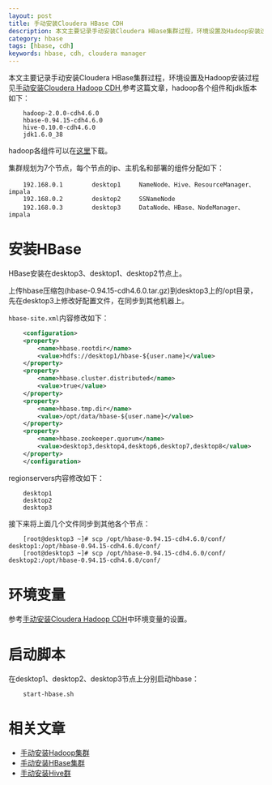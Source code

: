 ```yaml
---
layout: post
title: 手动安装Cloudera HBase CDH
description: 本文主要记录手动安装Cloudera HBase集群过程，环境设置及Hadoop安装过程见上篇文章。
category: hbase
tags: [hbase, cdh]
keywords: hbase, cdh, cloudera manager
---
```


本文主要记录手动安装Cloudera HBase集群过程，环境设置及Hadoop安装过程见[手动安装Cloudera Hadoop CDH](/images/03/24/manual-install-Cloudera-Hadoop-CDH.html),参考这篇文章，hadoop各个组件和jdk版本如下：

~~~
	hadoop-2.0.0-cdh4.6.0
	hbase-0.94.15-cdh4.6.0
	hive-0.10.0-cdh4.6.0
	jdk1.6.0_38
~~~

hadoop各组件可以在[这里](http://archive.cloudera.com/cdh4/cdh/4/)下载。

集群规划为7个节点，每个节点的ip、主机名和部署的组件分配如下：

~~~
	192.168.0.1        desktop1     NameNode、Hive、ResourceManager、impala
	192.168.0.2        desktop2     SSNameNode
	192.168.0.3        desktop3     DataNode、HBase、NodeManager、impala
~~~

# 安装HBase

HBase安装在desktop3、desktop1、desktop2节点上。

上传hbase压缩包(hbase-0.94.15-cdh4.6.0.tar.gz)到desktop3上的/opt目录，先在desktop3上修改好配置文件，在同步到其他机器上。

`hbase-site.xml`内容修改如下：

~~~xml
	<configuration>
	<property>
		<name>hbase.rootdir</name>
		<value>hdfs://desktop1/hbase-${user.name}</value>
	</property>
	<property>
		<name>hbase.cluster.distributed</name>
		<value>true</value>
	</property>
	<property>
		<name>hbase.tmp.dir</name>
		<value>/opt/data/hbase-${user.name}</value>
	</property>
	<property>
		<name>hbase.zookeeper.quorum</name>
		<value>desktop3,desktop4,desktop6,desktop7,desktop8</value>
	</property>
	</configuration>
~~~

regionservers内容修改如下：

~~~
	desktop1
	desktop2
	desktop3
~~~

接下来将上面几个文件同步到其他各个节点：

~~~
	[root@desktop3 ~]# scp /opt/hbase-0.94.15-cdh4.6.0/conf/ desktop1:/opt/hbase-0.94.15-cdh4.6.0/conf/
	[root@desktop3 ~]# scp /opt/hbase-0.94.15-cdh4.6.0/conf/ desktop2:/opt/hbase-0.94.15-cdh4.6.0/conf/
~~~

# 环境变量

参考[手动安装Cloudera Hadoop CDH](/hadoop/images/03/24/manual-install-Cloudera-Hadoop-CDH.html)中环境变量的设置。

# 启动脚本

在desktop1、desktop2、desktop3节点上分别启动hbase：

~~~
	start-hbase.sh 
~~~

# 相关文章

- [手动安装Hadoop集群](/2019/03/24/manual-install-Cloudera-hadoop-CDH.html)
- [手动安装HBase集群](/2019/03/24/manual-install-Cloudera-hbase-CDH.html)
- [手动安装Hive群](/2019/03/24/manual-install-Cloudera-hive-CDH.html)